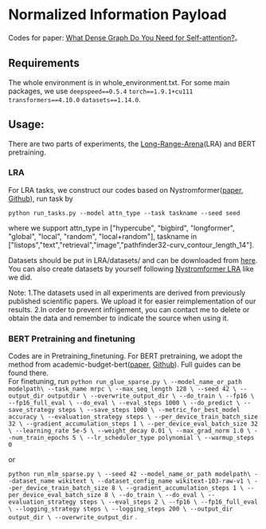 # Normalized Information Payload
 Codes for paper: [What Dense Graph Do You Need for Self-attention?](https://arxiv.org/abs/2205.14014)。
## Requirements
The whole environment is in whole_environment.txt. For some main packages, we use 
`deepspeed==0.5.4`
`torch==1.9.1+cu111`
`transformers==4.10.0`
`datasets==1.14.0`.
## Usage:
There are two parts of experiments, the [Long-Range-Arena](https://github.com/google-research/long-range-arena)(LRA) and BERT pretraining.
### LRA
For LRA tasks, we construct our codes based on Nystromformer([paper](https://arxiv.org/abs/2102.03902), [Github](https://github.com/mlpen/Nystromformer)), run task by 

`python run_tasks.py --model attn_type --task taskname --seed seed`

where we support attn_type in ["hypercube", "bigbird", "longformer", "global", "local", "random", "local+random"], taskname in ["listops","text","retrieval","image","pathfinder32-curv_contour_length_14"].

Datasets should be put in LRA/datasets/ and can be downloaded from [here](https://drive.google.com/drive/folders/1AfiMolajUYc55MAiyxneEn66uvGVEY5u?usp=sharing). You can also create datasets by yourself following [Nystromformer LRA](https://github.com/mlpen/Nystromformer/tree/main/LRA) like we did.

Note:
1.The datasets used in all experiments are derived from previously published scientific papers. We upload it for easier reimplementation of our results.
2.In order to prevent infrigement, you can contact me to delete or obtain the data and remember to indicate the source when using it.

### BERT Pretraining and finetuning
Codes are in Pretraining_finetuning. For BERT pretraining, we adopt the method from academic-budget-bert([paper](https://arxiv.org/abs/2104.07705), [Github](https://github.com/IntelLabs/academic-budget-bert)). Full guides can be found there.  
For finetuning, run 
`python run_glue_sparse.py \
  --model_name_or_path modelpath\
  --task_name mrpc \
  --max_seq_length 128 \
  --seed 42 \
  --output_dir outputdir \
  --overwrite_output_dir \
  --do_train \
  --fp16 \
  --fp16_full_eval \
  --do_eval \
  --eval_steps 1000 \
  --do_predict \
  --save_strategy steps \
  --save_steps 1000 \
  --metric_for_best_model accuracy \
  --evaluation_strategy steps \
  --per_device_train_batch_size 32 \
  --gradient_accumulation_steps 1 \
  --per_device_eval_batch_size 32 \
  --learning_rate 5e-5 \
  --weight_decay 0.01 \
  --max_grad_norm 1.0 \
  --num_train_epochs 5 \
  --lr_scheduler_type polynomial \
  --warmup_steps 0`
  
or

`python run_mlm_sparse.py \
    --seed 42
    --model_name_or_path modelpath\
    --dataset_name wikitext \
    --dataset_config_name wikitext-103-raw-v1 \
    --per_device_train_batch_size 8 \
    --gradient_accumulation_steps 1 \
    --per_device_eval_batch_size 8 \
    --do_train \
    --do_eval \
    --evaluation_strategy steps \
    --eval_steps 2 \
    --fp16 \
    --fp16_full_eval \
    --logging_strategy steps \
    --logging_steps 200 \
    --output_dir output_dir \
    --overwrite_output_dir`
.
